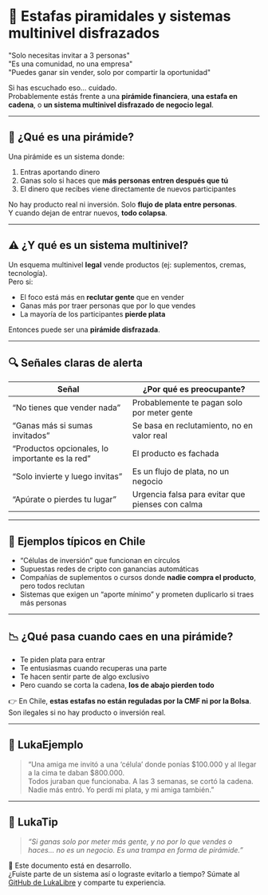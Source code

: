 # 🔺 Estafas piramidales y sistemas multinivel disfrazados

"Solo necesitas invitar a 3 personas"  
"Es una comunidad, no una empresa"  
"Puedes ganar sin vender, solo por compartir la oportunidad"  

Si has escuchado eso… cuidado.  
Probablemente estás frente a una **pirámide financiera**, **una estafa en cadena**, o **un sistema multinivel disfrazado de negocio legal**.

---

## 🧠 ¿Qué es una pirámide?

Una pirámide es un sistema donde:

1. Entras aportando dinero
2. Ganas solo si haces que **más personas entren después que tú**
3. El dinero que recibes viene directamente de nuevos participantes

No hay producto real ni inversión. Solo **flujo de plata entre personas**.  
Y cuando dejan de entrar nuevos, **todo colapsa**.

---

## ⚠️ ¿Y qué es un sistema multinivel?

Un esquema multinivel **legal** vende productos (ej: suplementos, cremas, tecnología).  
Pero si:

- El foco está más en **reclutar gente** que en vender
- Ganas más por traer personas que por lo que vendes
- La mayoría de los participantes **pierde plata**

Entonces puede ser una **pirámide disfrazada**.

---

## 🔍 Señales claras de alerta

| Señal                                    | ¿Por qué es preocupante?                                |
|------------------------------------------|----------------------------------------------------------|
| “No tienes que vender nada”              | Probablemente te pagan solo por meter gente              |
| “Ganas más si sumas invitados”           | Se basa en reclutamiento, no en valor real               |
| “Productos opcionales, lo importante es la red” | El producto es fachada                          |
| “Solo invierte y luego invitas”          | Es un flujo de plata, no un negocio                      |
| “Apúrate o pierdes tu lugar”             | Urgencia falsa para evitar que pienses con calma         |

---

## 🧾 Ejemplos típicos en Chile

- “Células de inversión” que funcionan en círculos
- Supuestas redes de cripto con ganancias automáticas
- Compañías de suplementos o cursos donde **nadie compra el producto**, pero todos reclutan
- Sistemas que exigen un “aporte mínimo” y prometen duplicarlo si traes más personas

---

## 📉 ¿Qué pasa cuando caes en una pirámide?

- Te piden plata para entrar
- Te entusiasmas cuando recuperas una parte
- Te hacen sentir parte de algo exclusivo
- Pero cuando se corta la cadena, **los de abajo pierden todo**

👉 En Chile, **estas estafas no están reguladas por la CMF ni por la Bolsa**.  
Son ilegales si no hay producto o inversión real.

---

## 💬 LukaEjemplo

> “Una amiga me invitó a una ‘célula’ donde ponías $100.000 y al llegar a la cima te daban $800.000.  
> Todos juraban que funcionaba. A las 3 semanas, se cortó la cadena.  
> Nadie más entró. Yo perdí mi plata, y mi amiga también.”

---

## 🧠 LukaTip

> *“Si ganas solo por meter más gente, y no por lo que vendes o haces… no es un negocio. Es una trampa en forma de pirámide.”*

📌 Este documento está en desarrollo.  
¿Fuiste parte de un sistema así o lograste evitarlo a tiempo? Súmate al [GitHub de LukaLibre](https://github.com/tuusuario/lukalibre) y comparte tu experiencia.
